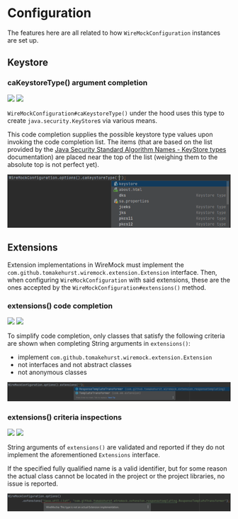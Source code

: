 # Configuration

The features here are all related to how `WireMockConfiguration` instances are set up.

## Keystore

### caKeystoreType() argument completion

![](https://img.shields.io/badge/codecompletion-orange) ![](https://img.shields.io/badge/since-1.0.0-blue)

`WireMockConfiguration#caKeystoreType()` under the hood uses this type to create `java.security.KeyStore`s via various means.

This code completion supplies the possible keystore type values upon invoking the code completion list.
The items (that are based on the list provided by the [Java Security Standard Algorithm Names - KeyStore types](https://docs.oracle.com/en/java/javase/15/docs/specs/security/standard-names.html#keystore-types)
documentation) are placed near the top of the list (weighing them to the absolute top is not perfect yet).

![ca_keystore_type_code_completion](assets/ca_keystore_type_code_completion.png)

## Extensions

Extension implementations in WireMock must implement the `com.github.tomakehurst.wiremock.extension.Extension` interface.
Then, when configuring `WireMockConfiguration` with said extensions, these are the ones accepted by the `WireMockConfiguration#extensions()` method.

### extensions() code completion

![](https://img.shields.io/badge/codecompletion-orange) ![](https://img.shields.io/badge/since-1.0.0-blue)

To simplify code completion, only classes that satisfy the following criteria are shown when completing String arguments in `extensions()`:
- implement `com.github.tomakehurst.wiremock.extension.Extension`
- not interfaces and not abstract classes
- not anonymous classes

![string_extensions_code_completion](assets/string_extensions_code_completion.png)

### extensions() criteria inspections

![](https://img.shields.io/badge/inspection-orange) ![](https://img.shields.io/badge/since-1.0.0-blue)

String arguments of `extensions()` are validated and reported if they do not implement the aforementioned `Extensions` interface.

If the specified fully qualified name is a valid identifier, but for some reason the actual class cannot be located in the project or the project libraries,
no issue is reported.

![config_extension_is_not_extension_implementation](assets/config_extension_is_not_extension_implementation.png)
